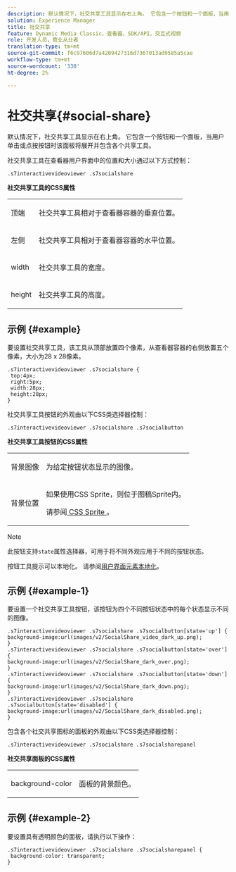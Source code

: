 ```yaml
---
description: 默认情况下，社交共享工具显示在右上角。 它包含一个按钮和一个面板，当用户单击或点按按钮时该面板将展开并包含各个共享工具。
solution: Experience Manager
title: 社交共享
feature: Dynamic Media Classic，查看器，SDK/API，交互式视频
role: 开发人员，商业从业者
translation-type: tm+mt
source-git-commit: f6c97606d7a4209427316d7367013ad9585a5cae
workflow-type: tm+mt
source-wordcount: '330'
ht-degree: 2%

---
```



# 社交共享{#social-share}

默认情况下，社交共享工具显示在右上角。 它包含一个按钮和一个面板，当用户单击或点按按钮时该面板将展开并包含各个共享工具。

<!--<a id="section_061E550C1C1D4DB2BD663A898895B38C"></a>-->

社交共享工具在查看器用户界面中的位置和大小通过以下方式控制：

```
.s7interactivevideoviewer .s7socialshare
```

**社交共享工具的CSS属性**

<table id="table_C48C56E696304C9BAFEE71BA9EA9A174"> 
 <tbody> 
  <tr> 
   <td colname="col1"> <p> <span class="codeph"> 顶端 </span> </p> </td> 
   <td colname="col2"> <p> 社交共享工具相对于查看器容器的垂直位置。 </p> </td> 
  </tr> 
  <tr> 
   <td colname="col1"> <p> <span class="codeph"> 左侧 </span> </p> </td> 
   <td colname="col2"> <p> 社交共享工具相对于查看器容器的水平位置。 </p> </td> 
  </tr> 
  <tr> 
   <td colname="col1"> <p> <span class="codeph"> width </span> </p> </td> 
   <td colname="col2"> <p> 社交共享工具的宽度。 </p> </td> 
  </tr> 
  <tr> 
   <td colname="col1"> <p> <span class="codeph"> height </span> </p> </td> 
   <td colname="col2"> <p>社交共享工具的高度。 </p> </td> 
  </tr> 
 </tbody> 
</table>

## 示例 {#example}

要设置社交共享工具，该工具从顶部放置四个像素，从查看器容器的右侧放置五个像素，大小为28 x 28像素。

```
.s7interactivevideoviewer .s7socialshare { 
 top:4px; 
 right:5px; 
 width:28px; 
 height:28px; 
}
```

社交共享工具按钮的外观由以下CSS类选择器控制：

```
.s7interactivevideoviewer .s7socialshare .s7socialbutton
```

**社交共享工具按钮的CSS属性**

<table id="table_A18B6978EC304C378F5FE92DD44D138D"> 
 <tbody> 
  <tr> 
   <td colname="col1"> <p> <span class="codeph"> 背景图像  </span> </p> </td> 
   <td colname="col2"> <p> 为给定按钮状态显示的图像。 </p> </td> 
  </tr> 
  <tr> 
   <td colname="col1"> <p> <span class="codeph"> 背景位置  </span> </p> </td> 
   <td colname="col2"> <p> 如果使用CSS Sprite，则位于图稿Sprite内。 </p> <p>请参阅<a href="../../../c-html5-aem-asset-viewers/c-html5-aem-int-video/c-html5-aem-int-video-customizingviewer/c-html5-aem-int-video-customizingviewer.md#section-9b6d8d601cb441d08214dada7bb4eddc" format="dita" scope="local"> CSS Sprite </a>。 </p> </td> 
  </tr> 
 </tbody> 
</table>

>[!NOTE]
>
>此按钮支持`state`属性选择器，可用于将不同外观应用于不同的按钮状态。

按钮工具提示可以本地化。 请参阅[用户界面元素本地化](../../../c-html5-aem-asset-viewers/c-html5-aem-int-video/c-html5-aem-int-video-viewer-localization.md#concept-cbfc39344c494eb7b9f6a272cff0cc74)。

## 示例 {#example-1}

要设置一个社交共享工具按钮，该按钮为四个不同按钮状态中的每个状态显示不同的图像。

```
.s7interactivevideoviewer .s7socialshare .s7socialbutton[state='up'] { 
background-image:url(images/v2/SocialShare_video_dark_up.png); 
} 
.s7interactivevideoviewer .s7socialshare .s7socialbutton[state='over'] { 
background-image:url(images/v2/SocialShare_dark_over.png); 
} 
.s7interactivevideoviewer .s7socialshare .s7socialbutton[state='down'] { 
background-image:url(images/v2/SocialShare_dark_down.png); 
} 
.s7interactivevideoviewer .s7socialshare .s7socialbutton[state='disabled'] { 
background-image:url(images/v2/SocialShare_dark_disabled.png); 
}
```

包含各个社交共享图标的面板的外观由以下CSS类选择器控制：

```
.s7interactivevideoviewer .s7socialshare .s7socialsharepanel
```

**社交共享面板的CSS属性**

<table id="table_86E777A5851F47D6A49D966E24A9A6CD"> 
 <tbody> 
  <tr> 
   <td colname="col1"> <p> <span class="codeph"> background-color  </span> </p> </td> 
   <td colname="col2"> <p>面板的背景颜色。 </p> </td> 
  </tr> 
 </tbody> 
</table>

## 示例 {#example-2}

要设置具有透明颜色的面板，请执行以下操作：

```
.s7interactivevideoviewer .s7socialshare .s7socialsharepanel { 
 background-color: transparent; 
}
```


